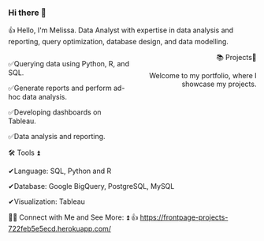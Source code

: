 ### Hi there 👋

👍 Hello, I'm Melissa. Data Analyst with expertise in data analysis and reporting, query optimization, database design, and data modelling.
<div style="display: flex; justify-content: space-between;">
  <div style="text-align: left;">
<p>✅Querying data using Python, R, and SQL.</p>
<p>✅Generate reports and perform ad-hoc data analysis.</p>
<p>✅Developing dashboards on Tableau.</p>
<p>✅Data analysis and reporting.</p>
 </div>
   <div style="text-align: right;">
📚 Projects📶
<p>Welcome to my portfolio, where I showcase my projects.</p>
    </div>
</div>
🛠️ Tools ⏫
<p>✔Language: SQL, Python and R</p>
<p>✔Database: Google BigQuery, PostgreSQL, MySQL</p>
<p>✔Visualization: Tableau</p>

👋🏻 Connect with Me and See More: ⏫ 👍
https://frontpage-projects-722feb5e5ecd.herokuapp.com/

